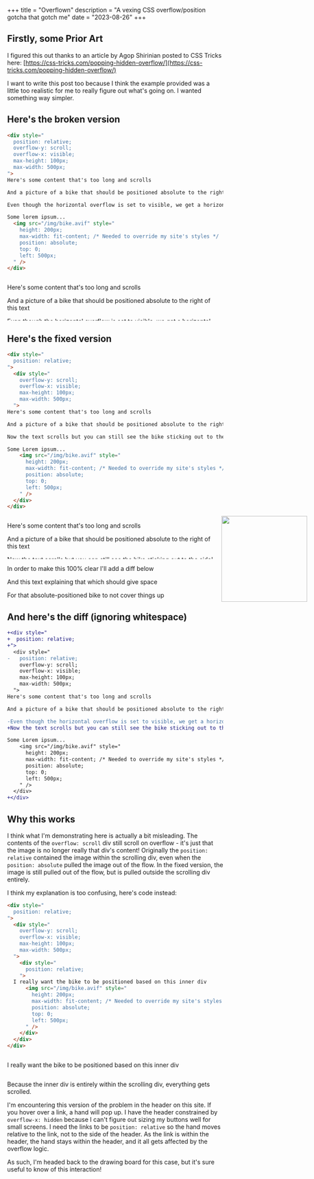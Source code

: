 +++
title = "Overflown"
description = "A vexing CSS overflow/position gotcha that gotch me"
date = "2023-08-26"
+++

## Firstly, some Prior Art

I figured this out thanks to an article by Agop Shirinian posted to CSS Tricks here: [https://css-tricks.com/popping-hidden-overflow/](https://css-tricks.com/popping-hidden-overflow/)

I want to write this post too because I think the example provided was a little too realistic for me to really figure out what's going on. I wanted something way simpler.

## Here's the broken version

```html
<div style="
  position: relative;
  overflow-y: scroll;
  overflow-x: visible;
  max-height: 100px;
  max-width: 500px;
">
Here's some content that's too long and scrolls

And a picture of a bike that should be positioned absolute to the right of this text

Even though the horizontal overflow is set to visible, we get a horizontal scroll

Some lorem ipsum...
  <img src="/img/bike.avif" style="
    height: 200px;
    max-width: fit-content; /* Needed to override my site's styles */
    position: absolute;
    top: 0;
    left: 500px;
  " />
</div>
```

<div style="
  position: relative;
  overflow-y: scroll;
  overflow-x: visible;
  max-height: 100px;
  max-width: 500px;
">

Here's some content that's too long and scrolls

And a picture of a bike that should be positioned absolute to the right of this text

Even though the horizontal overflow is set to visible, we get a horizontal scroll

Dolores dolores autem et. Porro ad sit porro veniam voluptas nemo. Porro autem inventore consectetur sit et non.

Rerum ut magni sint nemo porro totam suscipit veniam. Veritatis ipsum minima illum repellendus fuga. Dolor dignissimos blanditiis et sit aut quia. Dolores qui nesciunt odit.

Commodi provident doloribus dolorem nobis voluptatem beatae pariatur. Sit dignissimos possimus magni possimus autem dolor placeat. Ad ipsam praesentium ut nam eos. Sit eaque officiis ea dolorem.

Adipisci totam rerum corrupti. Dolores repellat provident incidunt omnis eligendi quo excepturi illum. Doloremque architecto ut ab nobis veritatis sint asperiores sint.

Perferendis sint unde harum exercitationem culpa dolor praesentium error. Aliquid aperiam eum aut quaerat. Non aspernatur quam ut qui quia. Quam illum odit rerum cumque.

  <img src="/img/bike.avif" style="
    height: 200px;
    max-width: fit-content; /* Needed to override my site's styles */
    position: absolute;
    top: 0;
    left: 500px;
  " />
</div>

## Here's the fixed version

```html
<div style="
  position: relative;
">
  <div style="
    overflow-y: scroll;
    overflow-x: visible;
    max-height: 100px;
    max-width: 500px;
  ">
Here's some content that's too long and scrolls

And a picture of a bike that should be positioned absolute to the right of this text

Now the text scrolls but you can still see the bike sticking out to the side!

Some Lorem ipsum...
    <img src="/img/bike.avif" style="
      height: 200px;
      max-width: fit-content; /* Needed to override my site's styles */
      position: absolute;
      top: 0;
      left: 500px;
    " />
  </div>
</div>
```

<div style="
  position: relative;
">
  <div style="
    overflow-y: scroll;
    overflow-x: visible;
    max-height: 100px;
    max-width: 500px;
  ">

Here's some content that's too long and scrolls

And a picture of a bike that should be positioned absolute to the right of this text

Now the text scrolls but you can still see the bike sticking out to the side!

Dolores dolores autem et. Porro ad sit porro veniam voluptas nemo. Porro autem inventore consectetur sit et non.

Rerum ut magni sint nemo porro totam suscipit veniam. Veritatis ipsum minima illum repellendus fuga. Dolor dignissimos blanditiis et sit aut quia. Dolores qui nesciunt odit.

Commodi provident doloribus dolorem nobis voluptatem beatae pariatur. Sit dignissimos possimus magni possimus autem dolor placeat. Ad ipsam praesentium ut nam eos. Sit eaque officiis ea dolorem.

Adipisci totam rerum corrupti. Dolores repellat provident incidunt omnis eligendi quo excepturi illum. Doloremque architecto ut ab nobis veritatis sint asperiores sint.

Perferendis sint unde harum exercitationem culpa dolor praesentium error. Aliquid aperiam eum aut quaerat. Non aspernatur quam ut qui quia. Quam illum odit rerum cumque.

  <img src="/img/bike.avif" style="
      height: 200px;
      max-width: fit-content; /* Needed to override my site's styles */
      position: absolute;
      top: 0;
      left: 500px;
    " />
  </div>
</div>

In order to make this 100% clear I'll add a diff below

And this text explaining that which should give space

For that absolute-positioned bike to not cover things up

## And here's the diff (ignoring whitespace)

```diff
+<div style="
+  position: relative;
+">
  <div style="
-   position: relative;
    overflow-y: scroll;
    overflow-x: visible;
    max-height: 100px;
    max-width: 500px;
  ">
Here's some content that's too long and scrolls

And a picture of a bike that should be positioned absolute to the right of this text

-Even though the horizontal overflow is set to visible, we get a horizontal scroll
+Now the text scrolls but you can still see the bike sticking out to the side!

Some Lorem ipsum...
    <img src="/img/bike.avif" style="
      height: 200px;
      max-width: fit-content; /* Needed to override my site's styles */
      position: absolute;
      top: 0;
      left: 500px;
    " />
  </div>
+</div>
```

## Why this works

I think what I'm demonstrating here is actually a bit misleading. The contents of the `overflow: scroll` div still scroll on overflow - it's just that the image is no longer really that div's content! Originally the `position: relative` contained the image within the scrolling div, even when the `position: absolute` pulled the image out of the flow. In the fixed version, the image is still pulled out of the flow, but is pulled outside the scrolling div entirely.

I think my explanation is too confusing, here's code instead:

```html
<div style="
  position: relative;
">
  <div style="
    overflow-y: scroll;
    overflow-x: visible;
    max-height: 100px;
    max-width: 500px;
  ">
    <div style="
      position: relative;
    ">
  I really want the bike to be positioned based on this inner div
      <img src="/img/bike.avif" style="
        height: 200px;
        max-width: fit-content; /* Needed to override my site's styles */
        position: absolute;
        top: 0;
        left: 500px;
      " />
    </div>
  </div>
</div>
```

<div style="
  position: relative;
">
  <div style="
    overflow-y: scroll;
    overflow-x: visible;
    max-height: 100px;
    max-width: 500px;
  ">
    <div style="
      position: relative;
    ">

  I really want the bike to be positioned based on this inner div

  <img src="/img/bike.avif" style="
        height: 200px;
        max-width: fit-content; /* Needed to override my site's styles */
        position: absolute;
        top: 0;
        left: 500px;
      " />
    </div>
  </div>
</div>

Because the inner div is entirely within the scrolling div, everything gets scrolled.

I'm encountering this version of the problem in the header on this site. If you hover over a link, a hand will pop up. I have the header constrained by `overflow-x: hidden` because I can't figure out sizing my buttons well for small screens. I need the links to be `position: relative` so the hand moves relative to the link, not to the side of the header. As the link is within the header, the hand stays within the header, and it all gets affected by the overflow logic.

As such, I'm headed back to the drawing board for this case, but it's sure useful to know of this interaction!


